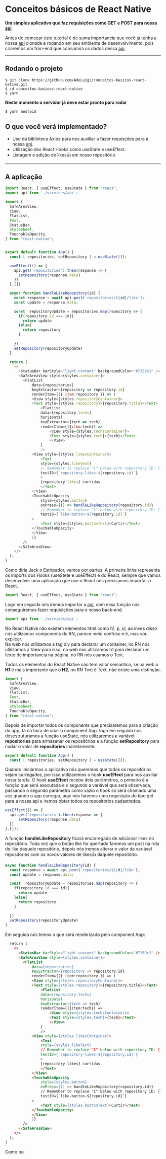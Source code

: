 # Conceitos básicos de React Native
**Um simples aplicativo que faz requisições como GET e POST para nossa [api](https://github.com/AdeLuigi/conceitos-basicos-nodejs "Clique e veja como desenvolver a api")**


Antes de começar este tutorial é de suma importancia que você já tenha a nossa [api](https://github.com/AdeLuigi/conceitos-basicos-nodejs "Clique e veja como desenvolver a api") clonada e rodando em seu ambiente de desenvolvimento, pois criaremos um fron-end que consumirá os dados dessa [api](https://github.com/AdeLuigi/conceitos-basicos-nodejs "Clique e veja como desenvolver a api").

---
## Rodando o projeto
````git
$ git clone https://github.com/AdeLuigi/conceitos-basicos-react-native.git
$ cd conceitos-basicos-react-native
$ yarn
````
**Neste momento o servidor já deve estar pronto para rodar**
````git
$ yarn android
````
## O que você verá implementado?
* Uso da biblioteca Axios para nos auxiliar a fazer requisções para a nossa [api](https://github.com/AdeLuigi/conceitos-basicos-nodejs "Clique e veja como desenvolver a api").
* Utilização dos React Hooks como useState e useEffect.
* Listagem e adição de likes👍 em nosso repositório.
---
## A aplicação
````javascript
import React, { useEffect, useState } from "react";
import api from './services/api';

import {
  SafeAreaView,
  View,
  FlatList,
  Text,
  StatusBar,
  StyleSheet,
  TouchableOpacity,
} from "react-native";


export default function App() {
  const [ repositories, setRepository ] = useState([]);

  useEffect(() => {
    api.get('repositories').then(response => {
      setRepository(response.data)
    })
  },[])

  async function handleLikeRepository(id) {
    const response = await api.post(`repositories/${id}/like`);
    const update = response.data;

    const  repositoryUpdate = repositories.map(repository => {
      if(repository.id === id){
        return update
      }else{
        return repository
      }
      
    })
    setRepository(repositoryUpdate)
  }

  return (
    <>
      <StatusBar barStyle="light-content" backgroundColor="#7159c1" />
      <SafeAreaView style={styles.container}>
        <FlatList
            data={repositories}
            keyExtractor={repository => repository.id}
            renderItem={({ item:repository }) => (
            <View style={styles.repositoryContainer}>
            <Text style={styles.repository}>{repository.title}</Text>
                <FlatList 
                data={repository.techs}
                horizontal
                keyExtractor={tech => tech}
                renderItem={({item:tech}) =>
                    <View style={styles.techsContainer}>
                    <Text style={styles.tech}>{tech}</Text>
                    </View>
                }
                />
            <View style={styles.likesContainer}>
                <Text
                style={styles.likeText}
                // Remember to replace "1" below with repository ID: {`repository-likes-${repository.id}`}
                testID={`repository-likes-${repository.id}`}
                >
                {repository.likes} curtidas
                </Text>
            </View>
            <TouchableOpacity
                style={styles.button}
                onPress={() => handleLikeRepository(repository.id)}
                // Remember to replace "1" below with repository ID: {`like-button-${repository.id}`}
                testID={`like-button-${repository.id}`}
            >
                <Text style={styles.buttonText}>Curtir</Text>
            </TouchableOpacity>
            </View>
            )}
        />
      </SafeAreaView>
    </>
  );
}
````
Como diria Jack o Estripador, vamos por partes. A primeira linha representa os imports dos Hooks (useStete e useEffect) e do React, sempre que vamos desenvolver uma aplicação que use o React nós precisamos importar o React. 
````javascript
import React, { useEffect, useState } from "react";
````
Logo em seguida nós iremos importar a [api](https://github.com/AdeLuigi/conceitos-basicos-nodejs "Clique e veja como desenvolver a api"), com essa função nós conseguiremos fazer requicições para o nosso back-end.
````javascript
import api from './services/api';
````
No React Native não existem elementos html como h1, p, ul, ao inves disso nós utilizamos components do RN, parece meio confuso e é, mas vou explicar. <br>Na web nós utilizamos a tag div para declarar um container, no RN nós utilizamos a View para isso, na web nós utilizamos h1 para declarar um texto de importancia na página, no RN nós usamos o Text.

Todos os elementos do React Native não tem valor semantico, se na web o **H1** é mais importante que o **H2**, no RN Text é Text, não existe uma distinção.
````javascript
import {
  SafeAreaView,
  View,
  FlatList,
  Text,
  StatusBar,
  StyleSheet,
  TouchableOpacity,
} from "react-native";
````
Depois de importar todos os components que precisaremos para a criação do app, tá na hora de criar o component App. logo em seguida nós desestruturamos a função useState, nós utilizaremos a variável **repositories** para armazenar os repositórios e a função **setRepository** para nudar o valor de **repositories** indiretamente.
````javascript
export default function App() {
  const [ repositories, setRepository ] = useState([]);
````
Quando iniciarmos o aplicativo nós queremos que todos os repositórios sejam carregados, por isso utilizaremos o hook **useEffect** para nos auxiliar nesta tarefa. O hook **useEffect** recebe dois parâmetros, o primeiro é a função que será executada e o segundo a variável que será observada, passando o segundo parâmetro como vazio o hook só será chamado uma vez quando o app carregar, aqui nós faremos uma requisição do tipo get para a nossa api e iremos obter todos os repositórios cadastrados.
````javascript
useEffect(() => {
  api.get('repositories').then(response => {
      setRepository(response.data)
  })
},[]);
````
A função **handleLikeRepository** ficará encarregada de adicionar likes no repositório. Toda vez que o botão like for apertado faremos um post na rota de like daquele repositório, depois nós iremos alterar o valor da variável repositories com os novos valores de likes👍 daquele repositório.
````javascript
async function handleLikeRepository(id) {
  const response = await api.post(`repositories/${id}/like`);
  const update = response.data;

  const  repositoryUpdate = repositories.map(repository => {
    if(repository.id === id){
      return update
    }else{
      return repository
    }
    
  })
  setRepository(repositoryUpdate)
}
````
Em seguida nós temos o que será renderizado pelo component App:
````html
  return (
    <>
      <StatusBar barStyle="light-content" backgroundColor="#7159c1" />
      <SafeAreaView style={styles.container}>
        <FlatList
            data={repositories}
            keyExtractor={repository => repository.id}
            renderItem={({ item:repository }) => (
            <View style={styles.repositoryContainer}>
            <Text style={styles.repository}>{repository.title}</Text>
                <FlatList 
                data={repository.techs}
                horizontal
                keyExtractor={tech => tech}
                renderItem={({item:tech}) =>
                    <View style={styles.techsContainer}>
                    <Text style={styles.tech}>{tech}</Text>
                    </View>
                }
                />
            <View style={styles.likesContainer}>
                <Text
                style={styles.likeText}
                // Remember to replace "1" below with repository ID: {`repository-likes-${repository.id}`}
                testID={`repository-likes-${repository.id}`}
                >
                {repository.likes} curtidas
                </Text>
            </View>
            <TouchableOpacity
                style={styles.button}
                onPress={() => handleLikeRepository(repository.id)}
                // Remember to replace "1" below with repository ID: {`like-button-${repository.id}`}
                testID={`like-button-${repository.id}`}
            >
                <Text style={styles.buttonText}>Curtir</Text>
            </TouchableOpacity>
            </View>
            )}
        />
      </SafeAreaView>
    </>
  );
}
````
Como no 